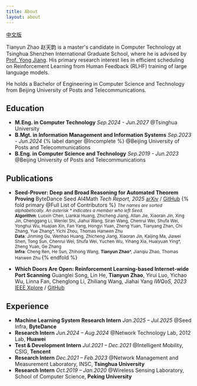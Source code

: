 ```yaml
---
title: About
layout: about
---
```


[中文版](/about/)

Tianyun Zhao 赵天韵 is a master's candidate in Computer Technology at Tsinghua Shenzhen International Graduate School, where he is advised by [Prof. Yong Jiang](https://www.sigs.tsinghua.edu.cn/jy/main.htm). His primary research interest lies in efficient scheduling on Reinforcement Learning from Human Feedback (RLHF) training of large language models.

He holds a Bachelor of Engineering in Computer Science and Technology from Beijing University of Posts and Telecommunications.

## Education

- **M.Eng. in Computer Technology** *Sep.2024 - Jun.2027*
  @Tsinghua University
- **B.Mgt. in Information Management and Information Systems** *Sep.2023 - Jun.2024* {% label danger @Incomplete %}
  @Beijing University of Posts and Telecommunications
- **B.Eng. in Computer Science and Technology** *Sep.2019 - Jun.2023*
  @Beijing University of Posts and Telecommunications
  

## Publications

- **Seed-Prover: Deep and Broad Reasoning for Automated Theorem Proving**
  ByteDance Seed AI4Math
  *Tech Report, 2025*
  [arXiv](https://arxiv.org/abs/2507.23726) / [GitHub](https://github.com/ByteDance-Seed/Seed-Prover)
  {% fold primary @Full List of Contributors %}
    <small>
    <em>The names are sorted alphabetically. An asterisk * indicates a member who left Seed.</em>
    <br>
    <b>Algorithm</b>: Luoxin Chen, Liankai Huang, Zhicheng Jiang, Allan Jie, Xiaoran Jin, Xing Jin, Chenggang Li, Wenlei Shi, Jiahui Wang, Siran Wang, Chenrui Wei, Shufa Wei, Yonghui Wu, Huajian Xin, Fan Yang, Hongyi Yuan, Zheng Yuan, Tianyang Zhan, Chi Zhang, Yue Zhang*, Yichi Zhou, Thomas Hanwen Zhu
    <br>
    <b>Data</b>: Jinming Gu, Wenhao Huang, Zhicheng Jiang, Xiaoran Jin, Kaijing Ma, Jiawei Shen, Tong Sun, Chenrui Wei, Shufa Wei, Yuchen Wu, Yihang Xia, Huaiyuan Ying*, Zheng Yuan, Ge Zhang
    <br>
    <b>Infra</b>: Cheng Ren, He Sun, Zhihong Wang, <strong>Tianyun Zhao</strong>*, Jianqiu Zhao, Thomas Hanwen Zhu
    </small>
  {% endfold %}

- **Which Doors Are Open: Reinforcement Learning-based Internet-wide Port Scanning**
  Guanglei Song, Lin He, **Tianyun Zhao**, Yirui Luo, Yichao Wu, Linna Fan, Chenglong Li, Zhiliang Wang, Jiahai Yang
  *IWQoS, 2023*
  [IEEE Xplore](https://ieeexplore.ieee.org/document/10188692) / [GitHub](https://github.com/zTonyZhao/pMap)

## Experience

- **Machine Learning System Research Intern** *Jan.2025 – Jul.2025*
  @Seed Infra, **ByteDance**
- **Research Intern** *Jun.2024 – Aug.2024*
  @Network Technology Lab, 2012 Lab, **Huawei**
- **Test & Development Intern** *Jul.2021 – Dec.2021*
  @Intelligent Mobility, CSIG, **Tencent**
- **Research Intern** *Dec.2021 – Feb.2023*
  @Network Management and Measurement Laboratory, INSC, **Tsinghua University**
- **Research Intern** *Oct.2019 – Jan.2020*
  @Wireless Sensing Laboratory, School of Computer Science, **Peking University**
